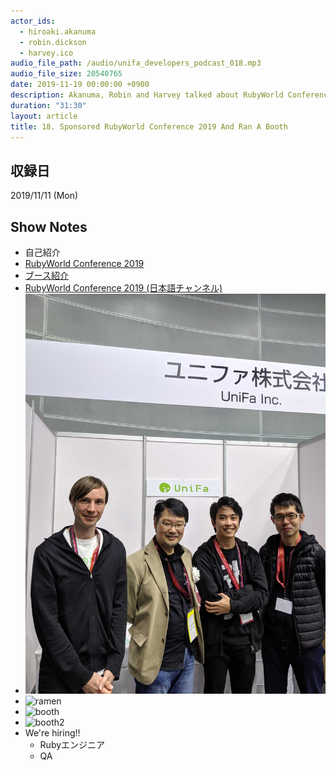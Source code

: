 ```yaml
---
actor_ids:
  - hiroaki.akanuma
  - robin.dickson
  - harvey.ico
audio_file_path: /audio/unifa_developers_podcast_018.mp3
audio_file_size: 20540765
date: 2019-11-19 00:00:00 +0900
description: Akanuma, Robin and Harvey talked about RubyWorld Conference 2019 in English. We sponsored and ran a booth.
duration: "31:30"
layout: article
title: 18. Sponsored RubyWorld Conference 2019 And Ran A Booth
---
```


## 収録日

2019/11/11 (Mon)

## Show Notes

- 自己紹介
- [RubyWorld Conference 2019](https://2019.rubyworld-conf.org/ja/)
- [ブース紹介](https://twitter.com/rubyworldconf/status/1192337155890110464?s=12)
- [RubyWorld Conference 2019 (日本語チャンネル)](https://www.youtube.com/watch?v=3WdN2gRC7qo)
- ![matz](/images/snapshots/18/matz.jpg)
- ![ramen](/images/snapshots/18/ramen.jpg)
- ![booth](/images/snapshots/18/booth.jpg)
- ![booth2](/images/snapshots/18/booth2.jpg)
- We're hiring!!
  - Rubyエンジニア
  - QA
